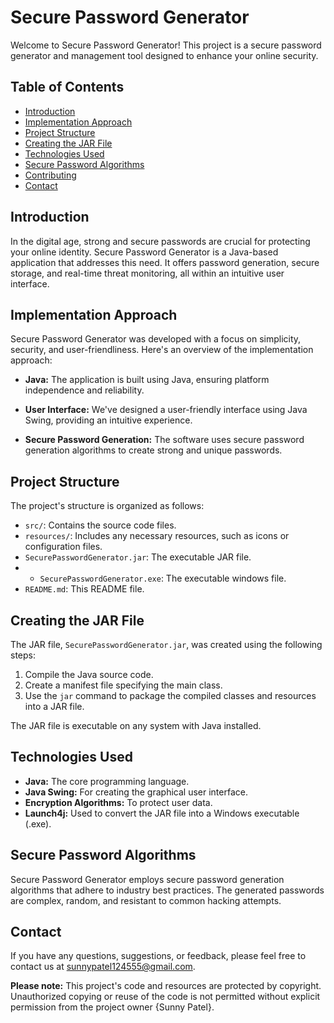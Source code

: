 # Secure Password Generator

Welcome to Secure Password Generator! This project is a secure password generator and management tool designed to enhance your online security.

## Table of Contents

- [Introduction](#introduction)
- [Implementation Approach](#implementation-approach)
- [Project Structure](#project-structure)
- [Creating the JAR File](#creating-the-jar-file)
- [Technologies Used](#technologies-used)
- [Secure Password Algorithms](#secure-password-algorithms)
- [Contributing](#contributing)
- [Contact](#contact)

## Introduction

In the digital age, strong and secure passwords are crucial for protecting your online identity. Secure Password Generator is a Java-based application that addresses this need. It offers password generation, secure storage, and real-time threat monitoring, all within an intuitive user interface.

## Implementation Approach

Secure Password Generator was developed with a focus on simplicity, security, and user-friendliness. Here's an overview of the implementation approach:

- **Java:** The application is built using Java, ensuring platform independence and reliability.

- **User Interface:** We've designed a user-friendly interface using Java Swing, providing an intuitive experience.

- **Secure Password Generation:** The software uses secure password generation algorithms to create strong and unique passwords.


## Project Structure

The project's structure is organized as follows:

- `src/`: Contains the source code files.
- `resources/`: Includes any necessary resources, such as icons or configuration files.
- `SecurePasswordGenerator.jar`: The executable JAR file.
- - `SecurePasswordGenerator.exe`: The executable windows file.
- `README.md`: This README file.

## Creating the JAR File

The JAR file, `SecurePasswordGenerator.jar`, was created using the following steps:

1. Compile the Java source code.
2. Create a manifest file specifying the main class.
3. Use the `jar` command to package the compiled classes and resources into a JAR file.

The JAR file is executable on any system with Java installed.

## Technologies Used

- **Java:** The core programming language.
- **Java Swing:** For creating the graphical user interface.
- **Encryption Algorithms:** To protect user data.
- **Launch4j:** Used to convert the JAR file into a Windows executable (.exe).

## Secure Password Algorithms

Secure Password Generator employs secure password generation algorithms that adhere to industry best practices. The generated passwords are complex, random, and resistant to common hacking attempts.

## Contact

If you have any questions, suggestions, or feedback, please feel free to contact us at sunnypatel124555@gmail.com.

**Please note:** This project's code and resources are protected by copyright. Unauthorized copying or reuse of the code is not permitted without explicit permission from the project owner {Sunny Patel}.
